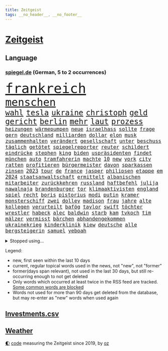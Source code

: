 ```yaml
---
title: Zeitgeist
tags: __no_header__, __no_footer__
---
```


# [Zeitgeist](https://oliz.io/zeitgeist/)

## Language

<h3><a href="https://www.spiegel.de" target="_blank">spiegel.de</a> (German, 5 to 2 occurrences)</h3>
<p style="font-family:monospace">
<span style="font-size:32pt"><a href="news_links.html#frankreich" class="current">frankreich</a></span>
<br>
<span style="font-size:25pt"><a href="news_links.html#menschen" class="current">menschen</a></span>
<br>
<span style="font-size:18pt"><a href="news_links.html#wahl" class="current">wahl</a></span>
<span style="font-size:18pt"><a href="news_links.html#tesla" class="current">tesla</a></span>
<span style="font-size:18pt"><a href="news_links.html#ukraine" class="current">ukraine</a></span>
<span style="font-size:18pt"><a href="news_links.html#christoph" class="current">christoph</a></span>
<span style="font-size:18pt"><a href="news_links.html#geld" class="current">geld</a></span>
<span style="font-size:18pt"><a href="news_links.html#gericht" class="current">gericht</a></span>
<span style="font-size:18pt"><a href="news_links.html#berlin" class="current">berlin</a></span>
<span style="font-size:18pt"><a href="news_links.html#mehr" class="current">mehr</a></span>
<span style="font-size:18pt"><a href="news_links.html#laut" class="current">laut</a></span>
<span style="font-size:18pt"><a href="news_links.html#prozess" class="current">prozess</a></span>
<br>
<span style="font-size:12pt"><a href="news_links.html#heizungen" class="current">heizungen</a></span>
<span style="font-size:12pt"><a href="news_links.html#wärmepumpen" class="current">wärmepumpen</a></span>
<span style="font-size:12pt"><a href="news_links.html#neue" class="current">neue</a></span>
<span style="font-size:12pt"><a href="news_links.html#israelhass" class="new">israelhass</a></span>
<span style="font-size:12pt"><a href="news_links.html#sollte" class="current">sollte</a></span>
<span style="font-size:12pt"><a href="news_links.html#frage" class="current">frage</a></span>
<span style="font-size:12pt"><a href="news_links.html#gern" class="current">gern</a></span>
<span style="font-size:12pt"><a href="news_links.html#deutschland" class="current">deutschland</a></span>
<span style="font-size:12pt"><a href="news_links.html#milliarden" class="current">milliarden</a></span>
<span style="font-size:12pt"><a href="news_links.html#dollar" class="current">dollar</a></span>
<span style="font-size:12pt"><a href="news_links.html#elon" class="current">elon</a></span>
<span style="font-size:12pt"><a href="news_links.html#musk" class="current">musk</a></span>
<span style="font-size:12pt"><a href="news_links.html#zusammenhalten" class="current">zusammenhalten</a></span>
<span style="font-size:12pt"><a href="news_links.html#verändert" class="current">verändert</a></span>
<span style="font-size:12pt"><a href="news_links.html#gesellschaft" class="current">gesellschaft</a></span>
<span style="font-size:12pt"><a href="news_links.html#unter" class="current">unter</a></span>
<span style="font-size:12pt"><a href="news_links.html#beschuss" class="current">beschuss</a></span>
<span style="font-size:12pt"><a href="news_links.html#täglich" class="current">täglich</a></span>
<span style="font-size:12pt"><a href="news_links.html#getötet" class="current">getötet</a></span>
<span style="font-size:12pt"><a href="news_links.html#spiegelreporter" class="current">spiegelreporter</a></span>
<span style="font-size:12pt"><a href="news_links.html#reuter" class="new">reuter</a></span>
<span style="font-size:12pt"><a href="news_links.html#schildert" class="current">schildert</a></span>
<span style="font-size:12pt"><a href="news_links.html#eindrücke" class="current">eindrücke</a></span>
<span style="font-size:12pt"><a href="news_links.html#stephen" class="current">stephen</a></span>
<span style="font-size:12pt"><a href="news_links.html#king" class="current">king</a></span>
<span style="font-size:12pt"><a href="news_links.html#biden" class="current">biden</a></span>
<span style="font-size:12pt"><a href="news_links.html#uspräsidenten" class="current">uspräsidenten</a></span>
<span style="font-size:12pt"><a href="news_links.html#findet" class="current">findet</a></span>
<span style="font-size:12pt"><a href="news_links.html#münchen" class="current">münchen</a></span>
<span style="font-size:12pt"><a href="news_links.html#auto" class="current">auto</a></span>
<span style="font-size:12pt"><a href="news_links.html#tramfahrerin" class="new">tramfahrerin</a></span>
<span style="font-size:12pt"><a href="news_links.html#machte" class="current">machte</a></span>
<span style="font-size:12pt"><a href="news_links.html#10" class="current">10</a></span>
<span style="font-size:12pt"><a href="news_links.html#new" class="current">new</a></span>
<span style="font-size:12pt"><a href="news_links.html#york" class="current">york</a></span>
<span style="font-size:12pt"><a href="news_links.html#city" class="current">city</a></span>
<span style="font-size:12pt"><a href="news_links.html#ratten" class="current">ratten</a></span>
<span style="font-size:12pt"><a href="news_links.html#profitieren" class="current">profitieren</a></span>
<span style="font-size:12pt"><a href="news_links.html#bürgermeister" class="current">bürgermeister</a></span>
<span style="font-size:12pt"><a href="news_links.html#davon" class="current">davon</a></span>
<span style="font-size:12pt"><a href="news_links.html#sparkassen" class="current">sparkassen</a></span>
<span style="font-size:12pt"><a href="news_links.html#zinsen" class="current">zinsen</a></span>
<span style="font-size:12pt"><a href="news_links.html#2023" class="current">2023</a></span>
<span style="font-size:12pt"><a href="news_links.html#tour" class="current">tour</a></span>
<span style="font-size:12pt"><a href="news_links.html#de" class="current">de</a></span>
<span style="font-size:12pt"><a href="news_links.html#france" class="current">france</a></span>
<span style="font-size:12pt"><a href="news_links.html#jasper" class="new">jasper</a></span>
<span style="font-size:12pt"><a href="news_links.html#philipsen" class="new">philipsen</a></span>
<span style="font-size:12pt"><a href="news_links.html#etappe" class="current">etappe</a></span>
<span style="font-size:12pt"><a href="news_links.html#em" class="current">em</a></span>
<span style="font-size:12pt"><a href="news_links.html#2024" class="current">2024</a></span>
<span style="font-size:12pt"><a href="news_links.html#staatsanwaltschaft" class="current">staatsanwaltschaft</a></span>
<span style="font-size:12pt"><a href="news_links.html#ermittelt" class="current">ermittelt</a></span>
<span style="font-size:12pt"><a href="news_links.html#albanischen" class="new">albanischen</a></span>
<span style="font-size:12pt"><a href="news_links.html#mitarbeiter" class="current">mitarbeiter</a></span>
<span style="font-size:12pt"><a href="news_links.html#zurückkehren" class="current">zurückkehren</a></span>
<span style="font-size:12pt"><a href="news_links.html#russland" class="current">russland</a></span>
<span style="font-size:12pt"><a href="news_links.html#haftbefehl" class="current">haftbefehl</a></span>
<span style="font-size:12pt"><a href="news_links.html#julija" class="current">julija</a></span>
<span style="font-size:12pt"><a href="news_links.html#nawalnaja" class="current">nawalnaja</a></span>
<span style="font-size:12pt"><a href="news_links.html#brandenburger" class="current">brandenburger</a></span>
<span style="font-size:12pt"><a href="news_links.html#tor" class="current">tor</a></span>
<span style="font-size:12pt"><a href="news_links.html#klimaaktivisten" class="current">klimaaktivisten</a></span>
<span style="font-size:12pt"><a href="news_links.html#england" class="current">england</a></span>
<span style="font-size:12pt"><a href="news_links.html#spiel" class="current">spiel</a></span>
<span style="font-size:12pt"><a href="news_links.html#recht" class="current">recht</a></span>
<span style="font-size:12pt"><a href="news_links.html#boris" class="current">boris</a></span>
<span style="font-size:12pt"><a href="news_links.html#pistorius" class="current">pistorius</a></span>
<span style="font-size:12pt"><a href="news_links.html#modi" class="current">modi</a></span>
<span style="font-size:12pt"><a href="news_links.html#putin" class="current">putin</a></span>
<span style="font-size:12pt"><a href="news_links.html#kramer" class="new">kramer</a></span>
<span style="font-size:12pt"><a href="news_links.html#monsterschiff" class="new">monsterschiff</a></span>
<span style="font-size:12pt"><a href="news_links.html#zwei" class="current">zwei</a></span>
<span style="font-size:12pt"><a href="news_links.html#dolley" class="new">dolley</a></span>
<span style="font-size:12pt"><a href="news_links.html#madison" class="new">madison</a></span>
<span style="font-size:12pt"><a href="news_links.html#frau" class="current">frau</a></span>
<span style="font-size:12pt"><a href="news_links.html#jahre" class="current">jahre</a></span>
<span style="font-size:12pt"><a href="news_links.html#alte" class="current">alte</a></span>
<span style="font-size:12pt"><a href="news_links.html#kollegen" class="current">kollegen</a></span>
<span style="font-size:12pt"><a href="news_links.html#verurteilt" class="current">verurteilt</a></span>
<span style="font-size:12pt"><a href="news_links.html#bafög" class="current">bafög</a></span>
<span style="font-size:12pt"><a href="news_links.html#taylor" class="current">taylor</a></span>
<span style="font-size:12pt"><a href="news_links.html#swift" class="current">swift</a></span>
<span style="font-size:12pt"><a href="news_links.html#töchter" class="current">töchter</a></span>
<span style="font-size:12pt"><a href="news_links.html#wrestler" class="new">wrestler</a></span>
<span style="font-size:12pt"><a href="news_links.html#habeck" class="current">habeck</a></span>
<span style="font-size:12pt"><a href="news_links.html#alec" class="current">alec</a></span>
<span style="font-size:12pt"><a href="news_links.html#baldwin" class="current">baldwin</a></span>
<span style="font-size:12pt"><a href="news_links.html#starb" class="current">starb</a></span>
<span style="font-size:12pt"><a href="news_links.html#kam" class="current">kam</a></span>
<span style="font-size:12pt"><a href="news_links.html#tvkoch" class="new">tvkoch</a></span>
<span style="font-size:12pt"><a href="news_links.html#tim" class="current">tim</a></span>
<span style="font-size:12pt"><a href="news_links.html#mälzer" class="new">mälzer</a></span>
<span style="font-size:12pt"><a href="news_links.html#vermisst" class="current">vermisst</a></span>
<span style="font-size:12pt"><a href="news_links.html#bärchen" class="current">bärchen</a></span>
<span style="font-size:12pt"><a href="news_links.html#abhandengekommen" class="new">abhandengekommen</a></span>
<span style="font-size:12pt"><a href="news_links.html#ukrainekrieg" class="current">ukrainekrieg</a></span>
<span style="font-size:12pt"><a href="news_links.html#kinderklinik" class="current">kinderklinik</a></span>
<span style="font-size:12pt"><a href="news_links.html#kiew" class="current">kiew</a></span>
<span style="font-size:12pt"><a href="news_links.html#deutsche" class="current">deutsche</a></span>
<span style="font-size:12pt"><a href="news_links.html#alle" class="current">alle</a></span>
<span style="font-size:12pt"><a href="news_links.html#bergsteigerin" class="current">bergsteigerin</a></span>
<span style="font-size:12pt"><a href="news_links.html#samuel" class="current">samuel</a></span>
<span style="font-size:12pt"><a href="news_links.html#yeboah" class="new">yeboah</a></span>
</p>
<details>
<summary>Stopped using...</summary>
<p class="former" style="font-size:12pt">
also(1357) worauf(1357) bayerische(1356) kommunen(1356) scheinen(1356) schrieb(1356) usaußenminister(1356) wolfgang(1356) alternativen(1355) anwohner(1355) steigenden(1355) alarm(1354) reduziert(1354) terroristen(1354) betroffenen(1353) christine(1353) fuß(1353) hsv(1353) karl(1353) lars(1353) lauterbach(1353) verbietet(1353) abstimmen(1352) bekam(1352) chelsea(1352) gesundheitsminister(1352) mario(1352) meldete(1352) ungewöhnlich(1352) vfl(1352) bedeuten(1351) bewerber(1351) bieten(1351) bisherige(1351) bundespräsident(1351) debüt(1351) helfer(1351) ließen(1351) steinmeier(1351) tore(1351) angebliche(1350) ankündigung(1350) gebaut(1350) leverkusen(1350) maria(1350) protestiert(1350) twitter(1350) van(1350) augsburg(1349) dauerhaft(1349) mitunter(1349) weshalb(1349) 65(1348) facebook(1348) fließt(1348) senken(1348) stattfinden(1348) 2018(1347) aussicht(1347) eintracht(1347) eskalation(1347) fund(1347) fußballbundesliga(1347) gehalt(1347) rückschlag(1347) sv(1347) üben(1347) betrug(1346) endspiel(1346) gesamte(1346) informationen(1346) mengen(1346) nominiert(1346) verlust(1346) zivilisten(1346) amerika(1345) bewährungsstrafe(1345) europäer(1345) gestoßen(1345) unterricht(1345) verschiebt(1345) fielen(1344) for(1344) jury(1344) lastwagen(1344) netzwerk(1344) büros(1343) jahrzehntelang(1343) lebte(1343) nord(1343) priester(1343) radikale(1342) united(1342) beiträge(1340) bremer(1340) ermittlern(1340) schüssen(1340) 10000(1339) claudia(1339) mehrfach(1339) sinn(1339) frankwalter(1334) gemeinsame(1334) schaffte(1334) königin(1333) einschränkungen(1332) globale(1332) sendung(1330) stelle(1330) eingeleitet(1329) umgeht(1329) reduzieren(1328) gehörte(1326) vorgänger(1324) beweise(1321) provoziert(1320) ämter(1320) klimaziele(1319) retter(1315) günther(1306) einblicke(1303) überfall(1301) erhebliche(1296) heizen(1296) offener(1291) aktionen(1287) mängel(1285) berichtete(1257) westliche(1241) hochschulen(1195) politikern(1180) investor(1179) verlag(1163) westlichen(1158) interessen(1151) gestanden(1133) drohende(1110) fachkräftemangel(1100) novak(1097) zerstörte(1096) lebensmitteln(1091) arte(1090) rereportage(1090) arme(1084) zwingen(1078) verurteilung(1074) autoren(1072) vegas(1064) erscheint(1055) fluten(1054) kuriose(1048) erkrankte(1040) stehlen(1026) tiger(1003) energiekrise(981) einschätzungen(980) rauswurf(979) mond(974) oppositionsführer(973) magazin(971) methode(961) lieferungen(959) coaching(942) tradition(939) ärztin(924) lieferung(921) kriegs(918) marieagnes(911) symbol(908) ring(896) sankt(892) beschäftigen(889) gerichte(887) entführung(883) fake(868) westens(868) fehlverhalten(867) unmittelbar(836) erneuerbare(835) kriegsbeginn(826) bewusst(817) 48(801) großmutter(789) el(773) zunahme(761) 1200(758) kai(758) chinesischer(756) jimmy(739) thüringens(725) jemals(721) demenz(717) entfernen(711) subventionen(691) werben(689) führten(684) entkommen(671) grab(671) herunter(670) begrenzen(668) dunkle(655) ersetzt(648) stemmen(638) vaters(636) eingeschaltet(635) abgestimmt(625) spaltet(620) asyl(618) razzien(617) future(616) verurteilten(608) manipuliert(607) general(597) fängt(593) beantragen(592) ausgemacht(587) äußerung(587) ulm(585) roland(573) djokovic(569) petersburg(566) angriffs(565) colorado(562) regierende(556) jerusalem(551) ähnliche(542) rüstet(535) aussieht(530) muslime(529) zufällig(529) zwingt(518) übungen(517) 52(514) islamistischen(512) getragen(511) technologie(510) vorstandschef(507) ausgerufen(505) juristischen(500) schleswigholsteins(499) bär(498) kläger(497) generäle(496) 150000(494) stein(494) loswerden(490) ministerpräsidenten(489) dfbpokal(487) wegner(485) ausschluss(483) instituts(482) rostock(482) uhren(480) spiegelrecherchen(479) entschlossen(476) anlagen(472) tragischen(469) jugend(468) norditalien(467) gewartet(465) handelte(463) überwunden(463) protestaktion(456) denkmal(454) kleinflugzeug(437) gewalttaten(433) oberbayern(433) absolute(432) schottischen(431) durchgesetzt(429) stuft(428) klares(423) zeitung(423) bka(418) grundlage(415) gästen(415) seniorin(415) erheblich(413) rotenburg(411) serien(409) gelernt(408) evakuierung(407) kredite(399) gelände(391) lebensgefährlich(391) wirtschaftlich(384) henry(382) gegners(379) sächsischen(376) bundesagentur(370) wümme(370) marschflugkörper(368) weile(365) philosoph(362) vertreten(362) queere(354) geschlossene(353) erderwärmung(350) ezb(348) flieger(347) dfbfrauen(346) zutaten(346) klingbeil(342) saßen(341) arbeitslosen(340) palästinensische(334) journalistin(333) spdchef(333) realistisch(332) geglückt(329) sicherheitsmaßnahmen(329) exemplar(328) gegeneinander(328) designer(325) forschern(325) mittelalter(323) kanzlerpartei(322) südkoreanische(321) folter(319) nationalspielerinnen(319) anlage(317) teilzeit(316) chancenlos(314) kohleausstieg(312) rasche(312) notwendig(308) betrachten(306) völkermord(305) posts(304) flüsse(302) schach(300) goldenen(298) arena(297) models(296) unterkunft(294) usamerikanerin(292) probiert(291) kontrollverlust(290) bayer(287) verunglückte(287) kassel(284) jugendstrafe(283) hymne(282) rki(281) entdeckten(280) erinnerungskultur(279) anläuft(275) streaminganbietern(275) schlicht(268) zugverkehr(268) oppositionspolitiker(267) gemüse(266) kritikerin(265) spektakuläre(265) königshaus(263) palästina(263) schwäbischen(263) eindämmen(260) vierjährige(258) veröffentlichung(255) gravierenden(254) 2035(252) demos(252) olympiaqualifikation(252) pflegte(252) bist(251) handball(251) götze(250) haftbefehle(250) rennstall(247) erkenntnis(245) pflegeheim(245) schuf(245) angegangen(244) angeschlagen(244) gitarre(243) ratschläge(242) first(241) hamasgeiseln(241) ndr(240) glückwünsche(239) 37jähriger(238) wagt(238) damaskus(237) abschneiden(236) bundes(236) vertrieben(233) uneins(232) geräumt(231) hilfslieferungen(230) prestigeprojekt(230) sommerspiele(230) raab(229) israelhamaskrieg(228) neonazis(228) tennisprofi(228) diktatur(227) universitäten(225) aussetzen(221) eingeweiht(221) anerkennen(220) mitgestalten(220) häftlinge(219) eminem(218) lieferkettengesetz(217) nordrheinwestfälischen(217) ernsthafte(215) königreich(215) spendet(214) unikliniken(214) ngo(212) weltraumteleskop(211) gedenkfeier(210) auskunft(209) plane(207) ehepaar(205) reichweite(205) zuschauen(205) geheimnisse(204) passierte(204) kalten(202) bauer(200) lagarde(200) nass(200) brisante(199) elite(199) motive(199) demnächst(193) großstädten(193) sharon(191) stärkt(191) fußballklub(190) forderten(188) tennislegende(187) anhebung(185) schulz(185) vorstellungen(185) islamistischer(184) odessa(184) playoffs(184) reparieren(184) spruch(183) versicherung(183) präsent(182) verteidigern(182) aufgebaut(181) aussetzung(181) bestem(181) alkoholkonsum(180) belegschaft(180) arbeitgebern(179) inhaftiert(179) teppich(179) agnes(178) 68(177) ergab(177) ausgenutzt(176) giftige(176) pilze(175) timo(175) astronauten(174) hannah(174) vorsitz(174) lebendig(172) pottwal(172) whistleblower(172) berücksichtigt(171) bunker(171) göttingen(171) meeresspiegel(170) muskeln(170) niedergelegt(170) temu(169) baumarkt(167) carl(167) hausbesitzer(167) nvidia(167) abwasser(165) alfred(165) fünftel(165) provokation(164) sonde(164) geldstrafen(162) nervig(162) ordentlich(162) schwäbisch(162) verpflichten(162) artillerie(161) verbraucherzentralen(160) leichtes(159) ardserie(157) cotrainer(157) duolingo(157) 53jähriger(156) badenwürttembergischen(156) ergeht(155) gesundheitszustand(155) onlineplattform(155) umarmt(155) zeitzeugen(155) brennende(154) flugzeugs(154) günstigeren(154) rückwirkend(154) voice(154) houston(153) erfolgreichen(151) route(151) bienen(150) vereinnahmung(149) zuwendungen(149) justizministerium(148) kollabierten(148) neuerdings(148) triebwerk(148) weiblicher(148) dreharbeiten(147) humboldtuniversität(147) marken(147) einigem(146) exmann(146) luftschlägen(146) matteo(146) verzögerungen(146) bauernhof(145) anhörung(142) rundfunk(142) verschlingt(142) diabetes(141) heiraten(141) contest(140) eurovision(140) handballer(140) parallelwelt(140) harvey(139) geantwortet(138) liebesleben(138) einzigartig(137) expertenrat(137) hagen(136) hab(135) teilnehmende(135) montagmorgen(134) nackte(134) vergibt(134) ausüben(133) bundesgesundheitsminister(133) mitnehmen(133) 170(132) marie(132) hohem(131) manipulation(130) riegel(130) trotzig(130) missbrauchte(129) staatengemeinschaft(129) vizepräsidentin(129) energieversorgung(128) gewagt(128) negativ(128) sacha(128) schmallippig(128) drogenkartelle(127) gitarrist(127) häusern(127) umweltaktivisten(127) manfred(126) sportlichen(126) jahrzehntelange(125) kulturbetrieb(125) schwein(125) studiert(125) versammelten(124) ellen(123) frühe(123) gefälschter(123) hing(123) nsu(123) polizeibeamte(123) teilten(123) kehl(122) lebenslang(122) ruinen(122) sparer(121) treibhausgasemissionen(121) 74(120) gemeinsamer(120) knochen(118) sinkenden(117) blau(116) jva(116) schwimmer(116) ewigkeit(115) olympiateilnahme(115) pfiff(115) 58(114) bestellen(114) jahrestag(114) marsch(114) oberdorf(113) everest(112) geheimdiensten(112) held(112) kremlherrscher(112) mount(112) north(112) datenschützer(111) feiertag(111) heizungsgesetz(111) rihanna(111) raffinierten(110) architektur(108) bewerben(108) erwirken(108) oberhausen(108) thcgrenzwert(108) katy(107) kimmel(107) mexikaner(107) unschlagbar(107) europe(106) hochstapler(106) persönlichkeit(106) schweigegeldprozess(106) chiphersteller(105) fußgänger(105) fälschlicherweise(105) ussenator(104) nebraska(103) abrüstung(102) hessischen(102) kreativ(102) wehr(102) zendaya(102) dmitrij(101) schlechtere(101) zweitligisten(101) country(100) countrycharts(100) kommunizieren(100) fehlern(99) französisches(99) unerwünscht(99) abwerfen(98) abwesenheit(98) kürze(98) meistern(98) offenhalten(98) schulter(98) fotografieren(97) irrtümlich(97) ostdeutscher(97) trinkwasser(97) verdammt(97) bereitstellen(96) klaas(96) ruth(96) titelgewinn(96) atmen(95) barry(95) bundesstaaten(95) dürfe(95) munitionsmangel(95) verschärfte(95) asiens(94) ausbremsen(94) boxen(94) seniorenheim(94) smartwatches(94) verzückt(94) cybersicherheit(93) fünftes(93) leo(93) mietvertrag(92) morddrohungen(92) obergrenze(92) zurückbringen(92) anfällig(91) aufgearbeitet(91) bodo(91) eurofighter(91) modeikone(91) tüfteln(91) andrang(90) atmung(90) cat(90) fastfoodkette(90) geschlossenes(90) glasgow(90) koch(90) lenkte(90) zuhören(90) dekret(89) inhalten(89) jünger(89) landeskriminalamt(89) präsenz(89) spannung(89) südlich(89) werdende(89) äußeren(89) akademische(88) nahrung(88) techmilliardär(88) bankrotterklärung(87) chlamydien(87) ebene(87) geschlechtskrankheiten(87) glamour(87) kates(87) malen(87) tripper(87) westdeutschland(87) zinssenkungen(87) anbot(86) messen(86) rekonstruieren(86) sabrina(86) aktie(85) anstrich(85) don(85) emkader(85) notenbanken(85) schläge(85) spannende(85) strahlkraft(85) tyson(85) beschimpfen(84) dreamliner(84) laufende(84) lngterminals(84) schätzungen(84) softdrinks(84) suhl(84) triumphales(84) verbands(84) wohngebäuden(84) beschwerde(83) jansen(83) lehrerverband(83) lehrerverbands(83) rügen(83) temporären(83) zurückgezogen(83) überdurchschnittlich(83) 2029(82) amnestiegesetz(82) dämpft(82) israelgazakonflikt(82) zelt(82) brühl(81) räumte(81) sammelklage(81) vegane(81) verbrachte(81) zunge(81) erhitzt(80) augenhöhe(79) datenleck(79) infos(79) katastrophenfall(79) papuaneuguinea(79) thc(79) tragischer(79) zähneputzen(79) abwahl(78) ergreift(78) lasse(78) libyens(78) missbrauchen(78) umbruch(78) wiesen(78) zurückschicken(78) cohen(77) klosterhalfen(77) konstanze(77) größtes(76) karriereziel(76) lngterminal(76) milliardenauftrag(76) parteikollegin(76) scheinwahl(76) spende(76) thyssenkrupp(76) übergriffen(76) angehören(75) aufbringen(75) familienalltag(75) gesprächskanäle(75) grundschulkinder(75) infekt(75) irren(75) kafka(75) kretschmann(75) massenprotesten(75) sicherheitslücke(75) teich(75) unscheinbare(75) worklifebalance(75) abrücken(74) bange(74) neuigkeiten(74) skulpturen(74) doro(72) erneuert(72) kollektiv(72) mecklenburg(72) neunzigern(72) schwenken(72) stephanie(72) toujours(72) unvermindert(72) urheber(72) verschleppten(72) zeichnete(72) eleganz(71) instanz(71) jahrtausends(71) nachhaltiger(71) schweröl(71) songtexte(71) stresst(71) transportiert(71) würfel(71) aufräumarbeiten(70) baron(70) dolly(70) einschalten(70) geraldine(70) landesamt(70) meteorologen(70) netzwerke(70) neugebauer(70) ostküste(70) parton(70) regierungsberater(70) slowakischen(70) wahlkampfspenden(70) wolke(70) anmutende(69) aufgestellte(69) brunson(69) deinem(69) dessau(69) königlichen(69) naher(69) schweine(69) spitznamen(69) aleppo(68) bremse(68) flake(68) paartherapeutin(68) schnelleren(68) birgit(67) bundeswirtschaftsminister(67) gesammelt(67) kaugummi(67) opferrolle(67) schweigegeldzahlungen(67) tierreich(67) 74jährige(66) angetrieben(66) automarke(66) coronaprotokolle(66) holz(66) söders(66) darlegen(65) mosel(65) rasches(65) schriftstellers(65) vorfreude(65) familienausflug(64) halmich(64) regina(64) cowboy(63) gesundheitsproblemen(63) günzburg(63) kampfflugzeuge(63) profifußballer(63) zahlreicher(63) zehntausend(63) ärmste(63) krawallmacher(62) luxusuhren(62) rekrutieren(62) revolutionswächter(62) sevilla(62) toren(62) agentin(61) markenrechte(61) staatskasse(61) steuerlich(61) windräder(61) alsu(60) anstoßen(60) identifizieren(60) kurmasheva(60) pérez(60) showkampf(60) usrussischer(60) ausgeweitet(59) bürgermeisterin(59) nützt(59) tschetschene(59) ausfall(58) bejubelt(58) bürgern(58) dreiste(58) zinswende(58) alkoholverbot(57) beeindruckt(57) befindlichkeiten(57) kriminalstatistik(57) memoiren(57) serienmörder(57) tresor(57) gräber(56) kannten(56) kapazität(56) mücken(56) prominenz(56) verkehrspolitik(56) versklavt(56) weinstein(56) wittert(56) überflutet(56) atomreaktoren(55) gefangenenlager(55) niedergang(55) salvador(55) wohnort(55) championsleaguesieger(54) faible(54) opdenhövel(54) prosieben(54) wahlkampfauftritt(54) bridgerton(53) düsseldorfer(53) musical(53) repariert(53) 63jährige(52) bundesinstitut(52) ehemaliges(52) geldbuße(52) nbaplayoffs(52) schwächt(52) vorfahrt(52) komparsen(51) kürzer(51) messerangreifer(51) nachnamen(51) terrain(51) bergab(50) palästinas(50) anlegen(49) anwohnern(49) bitcoinfans(49) diw(49) geldzahlungen(49) immobilie(49) rekordwert(49) saisonleistung(49) unanständig(49) adeln(48) angeschlossen(48) einwirken(48) gesteckt(48) irakli(48) kiffer(48) kobachidse(48) midnight(48) naiv(48) verwarnt(48) wahlrecht(48) 787(47) georgiens(47) kostenpflichtigen(47) tschechischen(47) wittmann(47) agententätigkeit(46) champion(46) jobcenter(46) musikfestival(46) personalräte(46) sammelten(46) schwiegermutter(46) sexistischer(46) beschleunigen(45) flutkatastrophe(45) stationierung(45) statussymbol(45) town(45) empfing(44) enormer(44) feuern(44) schweigegeldprozesses(44) veteran(44) wände(44) basketballstar(43) hill(43) hochtouren(43) marius(43) verleumdung(43) versicherer(43) argumenten(42) festnehmen(42) idylle(42) koalitionsbruch(42) lennon(42) boomen(41) burg(41) footballprofi(41) indigene(41) ritt(41) volkswagenkonzern(41) getränk(40) geträumt(40) musikalisches(40) sánchez(40) touristenzahl(40) einstecken(39) erregte(39) fußballstadion(39) insolvenzverfahren(39) krisenzeit(39) lagune(39) moral(39) risikobewertung(39) robinson(39) wahlplakate(39) abzug(38) bloßen(38) dakota(38) durchkämmt(38) erik(38) funkstille(38) katalanen(38) korn(38) kugeln(38) maske(38) nachbesserung(38) wahlkampfauftakt(38) anc(37) militärparade(37) nachbarort(37) altersunterschieds(36) geburtenzahl(36) genesung(36) hungerstreik(36) schuldspruch(36) tiefpunkte(36) badenbaden(35) ego(35) faust(35) finanzieller(35) hitzige(35) nirgendwo(35) beirut(34) dauereinsatz(34) harold(34) magischen(34) spontane(34) tiktokstar(34) versunkene(34) yorks(34) überschwemmte(34) delikt(33) erreichten(33) euwahlkampf(33) hubble(33) lieferketten(33) ruhig(33) schärferen(33) sponsoring(33) stadtwerke(33) umzug(33) berüchtigten(32) boeingkrise(32) cyberangriff(32) erwärmt(32) madrids(32) nutzten(32) pionier(32) anpalagan(31) championsleaguefinale(31) friends(31) regionalliga(31) tshirt(31) vollgelaufene(31) eliteuni(30) insektenforscherin(30) laute(30) memmingen(30) msv(30) pegel(30) reul(30) vegan(30) vollzug(30) überraschungen(30) fahndete(29) jahreswechsel(29) kriegsgerät(29) rekrutierung(29) schwärmte(29) vielzahl(29) weltkriegs(29) agieren(28) auszuweiten(28) karlheinz(28) leises(28) radwege(28) schilling(28) spots(28) trainerjob(28) überschwemmt(28) behandeln(27) bundesligalizenz(27) derartiger(27) evolution(27) genauen(27) handele(27) hoden(27) marschieren(27) who’s(27) zahlungsunfähig(27) zähne(27) derselben(26) fortschritten(26) höhepunkte(26) umgesiedelt(26) ausbreiten(25) beantragte(25) bewusster(25) buhlt(25) erwin(25) leugnen(25) raumkapsel(25) 155(24) 1968(24) anschlagspläne(24) badenwürttembergs(24) berüchtigter(24) broadway(24) hackern(24) helgoland(24) kenianischen(24) lernerfolg(24) reals(24) wortbruch(24) bewährt(23) faszination(23) gewaltigen(23) grauzone(23) heinz(23) hinterfragen(23) italienerin(23) reflexion(23) rekordhöhe(23) dpa(22) eingestanden(22) sees(22) ehrgeiz(21) einsteigen(21) gemischt(21) kampfzone(21) kriegstüchtigkeit(21) regnen(21) warteten(21) änderten(21) angespannte(20) genehmigungen(20) hochwassers(20) offenes(20) polizeibekannt(20) schlussspurt(20) chefredakteur(19) kommunalpolitiker(19) lugner(19) nordseekrabben(19) ausgebrannt(18) end(18) ersatzteile(18) flutschäden(18) messerstecher(18) vizepremier(18) weltberühmt(18) widerstandslos(18) zugezogen(18) angeblichem(17) apotheken(17) basel(17) butker(17) dauerregen(17) heimturnier(17) hummus(17) klinikatlas(17) kolonialmacht(17) pegelstände(17) platzte(17) sexistische(17) ausnahmeläuferin(16) autismus(16) chris(16) finanzierte(16) hinlegen(16) hochwassergebiet(16) kriminelles(16) motivierte(16) staatsgebiet(16) supertalent(16) these(16) aminata(15) d’agostino(15) fremde(15) gegrölt(15) hochwasserlage(15) schiebt(15) verschleierung(15) flutgebieten(14) geschehnissen(14) kompany(14) l’amour(14) adipositas(13) drogensucht(13) ländlichen(13) markierte(13) nrwinnenminister(13) seegang(13) bell(12) besiegte(12) christiane(12) finanzbeamtin(12) hochsicherheitsgefängnis(12) konkurrieren(12) ausgrenzen(11) feinde(11) finals(11) garros(11) marcello(11) schutzlos(11) selbstkritisch(11) standhaftigkeit(11) steel(11) unkompliziert(11) unvermeidlich(11) verrückten(11)
</p>
</details>
<p>Legend:
<ul>
<li><span class="new">new</span>, first seen within the last 10 days</li>
<li><span class="current">current</span>, regular topical words used in the news, not "new", not "former"</li>
<li><span class="former">former(days span relevant)</span>, not used in the last 30 days, but still re-occurring enough to not get deleted</li>
<li>Only words which occurred at least twice in the RSS feed are tracked. <a href="language/filters.py">Some common words are blocked</a></li>
<li>Words not used for more than 90 days get deleted from the database, but may re-enter as "new" words when used again</li>
</ul>
</p>

## [Investments](investments.html)[.csv](investments.csv)

## [Weather](weather.html)

<footer>
<a href="javascript:toggleTheme()" class="nav">🌓</a>
<a href="https://github.com/ooz/zeitgeist">code</a> measuring the Zeitgeist since 2019, by <a href="https://oliz.io">oz</a>
</footer>
